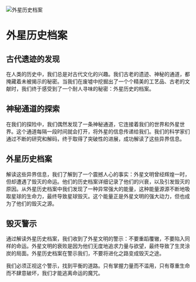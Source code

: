 ![外星历史档案](/images/chapter.7.section.2.image.1.png)


# 外星历史档案

## 古代遗迹的发现

在人类的历史中，我们总是对古代文化的兴趣。我们古老的遗迹、神秘的通道，都掩藏着未被揭示的秘密。当我们在废墟中挖掘出了一个个精美的工艺品、古老的文献时，我们终于感受到了一个耐人寻味的秘密：外星历史的档案。

## 神秘通道的探索

在我们的探险中，我们偶然发现了一条神秘通道，它连接着我们的世界和外星世界。这个通道每隔一段时间就会打开，将外星的信息传递给我们。我们的科学家们通过不断的研究和解码，终于取得了突破性的进展，成功解读了这些异界信息。

## 外星历史档案

解读这些异界信息，我们了解到了一个震撼人心的事实：外星文明曾经辉煌一时，但却遭遇了毁灭的命运。他们的历史档案详细记录了他们的兴衰，以及引发毁灭的原因。从外星历史档案中我们发现了一种异常强大的能量，这种能量源源不断地吸取星球的生命力，最终导致星球毁灭。这个能量正是外星文明的强大动力，但也成为了他们的毁灭之源。

## 毁灭警示

通过解读外星历史档案，我们收到了外星文明的警示：不要重蹈覆辙，不要陷入同样的命运。外星文明的衰败是因为他们无度地追求力量与欲望，最终导致了生灵涂炭的局面。外星历史档案在警示我们，不要将进化之路变成毁灭之途。

我们必须正视这个警示，找到平衡的道路。只有掌握力量而不滥用，只有尊重生命而不肆意破坏，我们才能逃离命运的魔咒。

